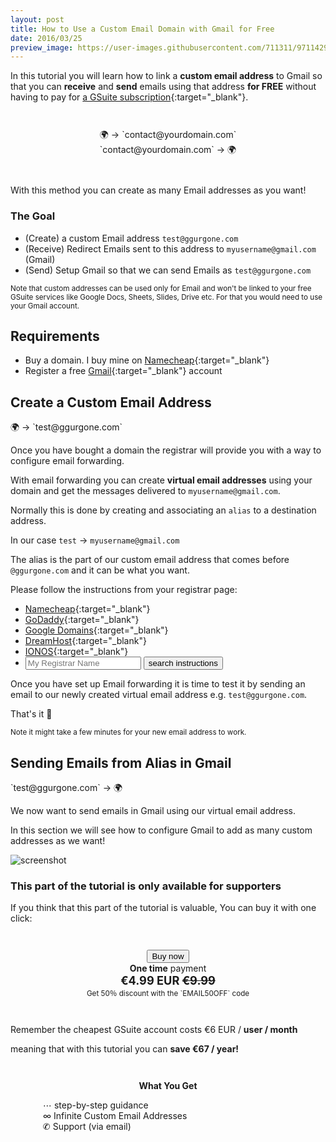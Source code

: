 ```yaml
---
layout: post
title: How to Use a Custom Email Domain with Gmail for Free
date: 2016/03/25
preview_image: https://user-images.githubusercontent.com/711311/97114296-edf23380-16ef-11eb-9f50-791e2e6a69af.png
---
```


In this tutorial you will learn how to link a **custom email address** to
Gmail so that you can **receive** and **send** emails using that address **for FREE** without having to pay for [a GSuite subscription](https://workspace.google.com/){:target="\_blank"}.

<span style="display: block; text-align: center; margin-top: 3em; user-select: none" aria-hidden="true">
🌍 → `contact@yourdomain.com`
</span>

<span style="display: block; text-align: center; margin-bottom: 3em; user-select: none" aria-hidden="true">
`contact@yourdomain.com` → 🌍
</span>

With this method you can create as many Email addresses as you want!

### The Goal

- (Create) a custom Email address `test@ggurgone.com`
- (Receive) Redirect Emails sent to this address to `myusername@gmail.com` (Gmail)
- (Send) Setup Gmail so that we can send Emails as `test@ggurgone.com`

<small>Note that custom addresses can be used only for Email and won't be linked to your free GSuite services like Google Docs, Sheets, Slides, Drive etc. For that you would need to use your Gmail account.</small>

## Requirements

- Buy a domain. I buy mine on [Namecheap](https://namecheap.com){:target="\_blank"}
- Register a free [Gmail](https://gmail.com){:target="\_blank"} account

## Create a Custom Email Address

<span style="display: block;" aria-hidden="true">
🌍 → `test@ggurgone.com`
</span>

Once you have bought a domain the registrar will provide you with a way to configure email forwarding.

With email forwarding you can create **virtual email addresses** using your domain and get the messages delivered to `myusername@gmail.com`.

Normally this is done by creating and associating an `alias` to a destination address.

In our case `test` → `myusername@gmail.com`

The alias is the part of our custom email address that comes before `@ggurgone.com` and it can be what you want.

Please follow the instructions from your registrar page:

- [Namecheap](https://www.namecheap.com/support/knowledgebase/article.aspx/308/2214/how-to-set-up-free-email-forwarding){:target="\_blank"}
- [GoDaddy](https://www.godaddy.com/help/set-up-my-forwarding-email-address-7598){:target="\_blank"}
- [Google Domains](https://domains.google/learning-center/how-to-use-email-forwarding/){:target="\_blank"}
- [DreamHost](https://help.dreamhost.com/hc/en-us/articles/215724207-How-do-I-add-a-forward-only-email-address-){:target="\_blank"}
- [IONOS](https://www.ionos.com/help/email/setting-up-mail-basic/creating-a-forwarding-email-address/){:target="\_blank"}
- <form action="https://www.google.com/search" method="get" target="_blank"><input name="q" placeholder="My Registrar Name" title="your registrar" autocomplete="off"><input type="hidden" name="q" value="email forwarding"> <button>search instructions</button></form>

Once you have set up Email forwarding it is time to test it by sending an email to our newly created virtual email address e.g. `test@ggurgone.com`.

That's it 🎉

<small>Note it might take a few minutes for your new email address to work.</small>

## Sending Emails from Alias in Gmail

<span style="display: block;" aria-hidden="true">
`test@ggurgone.com` → 🌍
</span>

We now want to send emails in Gmail using our virtual email address.

In this section we will see how to configure Gmail to add as many custom addresses as we want!

![screenshot](https://user-images.githubusercontent.com/711311/97078867-940a4480-15ef-11eb-9e60-f5efa5513cf2.png)

### This part of the tutorial is only available for supporters

If you think that this part of the tutorial is valuable, You can buy it with one click:

<span class="Note" style="display: block; width: 100%; max-width: 400px; margin: 3em auto; text-align: center;">
  <button id="checkout">Buy now</button><br>
  <span style="font-weight:bold;">One time</span> payment
  <span style="font-weight:bold; font-size: 1.3em; display: block;">€4.99 EUR <span style="text-decoration:line-through">€9.99</span></span>
  <small>Get 50％ discount with the `EMAIL50OFF` code</small><br>
</span>

Remember the cheapest GSuite account costs €6 EUR / **user / month**

meaning that with this tutorial you can **save €67 / year!**

<span class="Note" style="display: block; width: 100%; max-width: 400px; margin: 3em auto">
  <span style="text-align: center; display: block; font-weight:bold; margin-bottom:1em">What You Get</span>
  ⋯ step-by-step guidance<br>
  ∞ Infinite Custom Email Addresses<br>
  ✆ Support (via email)
</span>

<section id="checkoutSuccess" class="Note">
  <h2>Success! 🎉</h2>
  <p>Thank YOU for your support!</p>
  <p>We sent you an email with the full tutorial.</p>
  <p>If you need any support you can contact me at <span id="r"></span></p>
</section>
<section id="checkoutError" class="Note">
  <h2>Something went wrong</h2>
  <p>The purchase process failed.</p>
  <p>Please refresh the page and try again.</p>
</section>

<a class="Backdrop" href="#" aria-lable="close modal"></a>

<style>
  #checkoutSuccess,
  #checkoutError,
  .Backdrop {
    display: none;
  }

  #checkoutSuccess h2,
  #checkoutError h2 { margin-top: 0 }
  #checkoutSuccess:target,
  #checkoutError:target,
  #checkoutSuccess:target ~ p .Backdrop,
  #checkoutError:target ~ p .Backdrop {
    display: block;
  }

  #checkoutSuccess:target,
  #checkoutError:target {
    position: fixed;
    z-index: 2;
    padding: 2em;
    background-color: var(--background-color);
    border: 2px solid;
    border-radius: 6px;
    left: 50%; top: 50%;
    transform: translate(-50%, -50%)
  }
  .Backdrop {
    position: fixed;
    top: 0; right: 0; bottom: 0; left: 0;
    width: 100vw;
    height: 100vh;
    z-index: 1;
    background-color: rgba(0,0,0,0.5);
    backdrop-filter: blur(6px);
    cursor: pointer;
  }
</style>

<script src="https://js.stripe.com/v3/"></script>
<script>
  document.querySelector('#checkout').addEventListener('click', function () {
    fetch('https://ppost.vercel.app/api/create-checkout-session', {
      method: 'POST',
      headers: {
        'Content-Type': 'application/json',
      },
      body: JSON.stringify({
        quantity: 1,
        price: 'price_1HgCFzJLO94LJHXB1eDo269K',
        success_url: location.href + (!location.search ? '?' : '&') + 'r=#checkoutSuccess',
        cancel_url: location.href + '#checkoutError'
      }),
    }).then(function (result) {
      return result.json();
    }).then(function (s) {
      Stripe(
        atob('cGtfbGl2ZV81MUhnQnlHSkxPOTRMSkhYQm1DZ1FSaVdEa1FJM0lubmdvZ0ppaExOSGRHMmhRSk1URTdpODFnWjQ3bm40aE5aODFpZ2xhTUc0S3dUMUJod0p5MU01RDZBcTAwZHVjaHBNVTc=')
        ).redirectToCheckout({
          sessionId: s.id,
        })
    });
  });

  window.addEventListener('unload', function () {
    window.location.hash = ''
  });

  if (location.hash.startsWith('#checkoutSuccess') &&  location.search) {
    const r = location.search.slice(1).split('&').find(p=>p.startsWith('r='))
    if (r) {
      const t = document.querySelector('#r')
      if (t) {
        t.textContent = atob(r.slice(2))
      }
    }
  }
</script>
